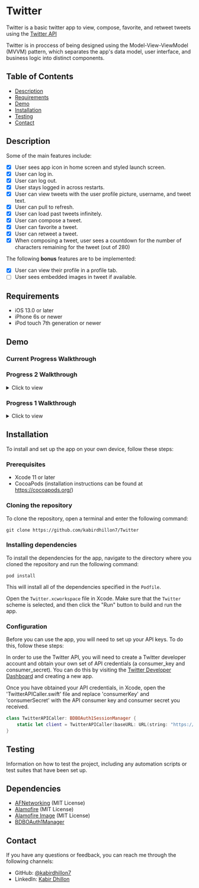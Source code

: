 # Twitter
Twitter is a basic twitter app to view, compose, favorite, and retweet tweets using the [Twitter API](https://developer.twitter.com/en/docs/twitter-api)

Twitter is in proccess of being designed using the Model-View-ViewModel (MVVM) pattern, which separates the app's data model, user interface, and business logic into distinct components.

## Table of Contents

- [Description](#description)
- [Requirements](#Requirements)
- [Demo](#demo)
- [Installation](#installation)
- [Testing](#testing)
- [Contact](#contact)

## Description

Some of the main features include:
- [X] User sees app icon in home screen and styled launch screen.
- [X] User can log in.
- [X] User can log out.
- [X] User stays logged in across restarts.
- [X] User can view tweets with the user profile picture, username, and tweet text.
- [X] User can pull to refresh.
- [X] User can load past tweets infinitely.
- [X] User can compose a tweet.
- [X] User can favorite a tweet.
- [X] User can retweet a tweet.
- [X] When composing a tweet, user sees a countdown for the number of characters remaining for the tweet (out of 280)

The following **bonus** features are to be implemented:
- [X] User can view their profile in a profile tab.
- [ ] User sees embedded images in tweet if available.

## Requirements
- iOS 13.0 or later
- iPhone 6s or newer
- iPod touch 7th generation or newer

## Demo
### Current Progress Walkthrough

### Progress 2 Walkthrough
<details>
  <summary>Click to view</summary>
  
  <img src='https://github.com/kabirdhillon7/Twitter/blob/main/Walkthrough%202.gif' width=250><br>
</details>

### Progress 1 Walkthrough
<details>
  <summary>Click to view</summary>
  
  <img src='https://github.com/kabirdhillon7/Twitter/blob/main/Walkthrough%201.gif' width=250><br>
</details>

## Installation

To install and set up the app on your own device, follow these steps:

### Prerequisites
- Xcode 11 or later
- CocoaPods (installation instructions can be found at https://cocoapods.org/)

### Cloning the repository

To clone the repository, open a terminal and enter the following command:
```
git clone https://github.com/kabirdhillon7/Twitter
```

### Installing dependencies

To install the dependencies for the app, navigate to the directory where you cloned the repository and run the following command:
```
pod install
```
This will install all of the dependencies specified in the `Podfile`.

Open the `Twitter.xcworkspace` file in Xcode. Make sure that the `Twitter` scheme is selected, and then click the "Run" button to build and run the app.

### Configuration

Before you can use the app, you will need to set up your API keys. To do this, follow these steps:

In order to use the Twitter API, you will need to create a Twitter developer account and obtain your own set of API credentials (a consumer_key and consumer_secret). You can do this by visiting the [Twitter Developer Dashboard](https://developer.twitter.com/en/apps) and creating a new app.

Once you have obtained your API credentials, in Xcode, open the 'TwitterAPICaller.swift' file and replace 'consumerKey' and 'consumerSecret' with the API consumer key and consumer secret you received.

```Swift
class TwitterAPICaller: BDBOAuth1SessionManager {
    static let client = TwitterAPICaller(baseURL: URL(string: "https://api.twitter.com"), consumerKey: TwitterAPI.consumerKey, consumerSecret: TwitterAPI.consumerSecret)
}
```


## Testing

Information on how to test the project, including any automation scripts or test suites that have been set up.

## Dependencies
  
- [AFNetworking](https://github.com/AFNetworking/AFNetworking) (MIT License)
- [Alamofire](https://github.com/Alamofire/Alamofire) (MIT License)
- [Alamofire Image](https://github.com/Alamofire/AlamofireImage) (MIT License)
- [BDBOAuth1Manager](https://github.com/bdbergeron/BDBOAuth1Manager)

## Contact

If you have any questions or feedback, you can reach me through the following channels:

- GitHub: [@kabirdhillon7](https://github.com/kabirdhillon7)
- LinkedIn: [Kabir Dhillon](https://www.linkedin.com/in/kabirdhillon/)

<!-- 

# Twitter - Part II

This is a basic twitter app to view, compose, favorite, and retweet tweets.

Time spent: **5** hours spent in total

## User Stories

The following **required** functionality is completed:

- [X] User can compose a tweet. (4pts)
- [X] User can favorite a tweet. (4pts)
- [X] User can retweet a tweet. (2pts)

The following **bonus** features are implemented:

- [ ] When composing a tweet, user sees a countdown for the number of characters remaining for the tweet (out of 280) (2pts)
- [ ] User can view their profile in a profile tab. (3pts)
- [ ] User sees embedded images in tweet if available. (3pts)

## Video Walkthrough

Here's a walkthrough of implemented user stories:

<img src='https://github.com/kabirdhillon7/Twitter/blob/main/Walkthrough%202.gif' title='Video Walkthrough' width='' alt='Video Walkthrough' />

# Twitter - Part I

This is a basic twitter app to read your tweets.

Time spent: **5** hours spent in total

## User Stories

The following **required** functionality is completed:

- [X] User sees app icon in home screen and styled launch screen. (1pt)
- [X] User can log in. (1pt)
- [X] User can log out. (1pt)
- [X] User stays logged in across restarts. (1pt)
- [X] User can view tweets with the user profile picture, username, and tweet text. (6pts)

The following **bonus** features are implemented:

- [X] User can pull to refresh. (1pt)
- [X] User can load past tweets infinitely. (2pts)

## Video Walkthrough

Here's a walkthrough of implemented user stories:

<img src='https://github.com/kabirdhillon7/Twitter/blob/main/Walkthrough%201.gif' title='Video Walkthrough' width='' alt='Video Walkthrough' />
-->
